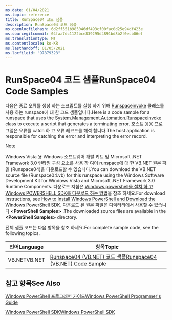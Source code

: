 ```yaml
---
ms.date: 01/04/2021
ms.topic: reference
title: RunSpace04 코드 샘플
description: RunSpace04 코드 샘플
ms.openlocfilehash: 6d2ff551b985046df493cf00fac0d25e94df423e
ms.sourcegitcommit: 04faa7dc1122bce839295d4891bd8b2f0ecb06ef
ms.translationtype: MT
ms.contentlocale: ko-KR
ms.lasthandoff: 01/05/2021
ms.locfileid: "97879323"
---
```

# <a name="runspace04-code-samples"></a><span data-ttu-id="a3434-103">RunSpace04 코드 샘플</span><span class="sxs-lookup"><span data-stu-id="a3434-103">RunSpace04 Code Samples</span></span>

<span data-ttu-id="a3434-104">다음은 종료 오류를 생성 하는 스크립트를 실행 하기 위해 [Runspaceinvoke](/dotnet/api/System.Management.Automation.RunspaceInvoke) 클래스를 사용 하는 runspace에 대 한 코드 샘플입니다.</span><span class="sxs-lookup"><span data-stu-id="a3434-104">Here is a code sample for a runspace that uses the [System.Management.Automation.Runspaceinvoke](/dotnet/api/System.Management.Automation.RunspaceInvoke) class to execute a script that generates a terminating error.</span></span> <span data-ttu-id="a3434-105">호스트 응용 프로그램은 오류를 catch 하 고 오류 레코드를 해석 합니다.</span><span class="sxs-lookup"><span data-stu-id="a3434-105">The host application is responsible for catching the error and interpreting the error record.</span></span>

> [!NOTE]
> <span data-ttu-id="a3434-106">Windows Vista 용 Windows 소프트웨어 개발 키트 및 Microsoft .NET Framework 3.0 런타임 구성 요소를 사용 하 여이 runspace에 대 한 VB.NET 원본 파일 (Runspace04)을 다운로드할 수 있습니다.</span><span class="sxs-lookup"><span data-stu-id="a3434-106">You can download the VB.NET source file (Runspace04.vb) for this runspace using the Windows Software Development Kit for Windows Vista and Microsoft .NET Framework 3.0 Runtime Components.</span></span>
> <span data-ttu-id="a3434-107">다운로드 지침은 [Windows powershell을 설치 하 고 Windows POWERSHELL SDK를 다운로드 하는 방법](/powershell/scripting/developer/installing-the-windows-powershell-sdk)을 참조 하세요.</span><span class="sxs-lookup"><span data-stu-id="a3434-107">For download instructions, see [How to Install Windows PowerShell and Download the Windows PowerShell SDK](/powershell/scripting/developer/installing-the-windows-powershell-sdk).</span></span>
> <span data-ttu-id="a3434-108">다운로드 된 원본 파일은 디렉터리에서 사용할 수 있습니다 **\<PowerShell Samples>** .</span><span class="sxs-lookup"><span data-stu-id="a3434-108">The downloaded source files are available in the **\<PowerShell Samples>** directory.</span></span>

<span data-ttu-id="a3434-109">전체 샘플 코드는 다음 항목을 참조 하세요.</span><span class="sxs-lookup"><span data-stu-id="a3434-109">For complete sample code, see the following topics.</span></span>

|<span data-ttu-id="a3434-110">언어</span><span class="sxs-lookup"><span data-stu-id="a3434-110">Language</span></span>|<span data-ttu-id="a3434-111">항목</span><span class="sxs-lookup"><span data-stu-id="a3434-111">Topic</span></span>|
|--------------|-----------|
|<span data-ttu-id="a3434-112">VB.NET</span><span class="sxs-lookup"><span data-stu-id="a3434-112">VB.NET</span></span>|[<span data-ttu-id="a3434-113">Runspace04 (VB.NET) 코드 샘플</span><span class="sxs-lookup"><span data-stu-id="a3434-113">Runspace04 (VB.NET) Code Sample</span></span>](./runspace04-vb-net-code-sample.md)|

## <a name="see-also"></a><span data-ttu-id="a3434-114">참고 항목</span><span class="sxs-lookup"><span data-stu-id="a3434-114">See Also</span></span>

[<span data-ttu-id="a3434-115">Windows PowerShell 프로그래머 가이드</span><span class="sxs-lookup"><span data-stu-id="a3434-115">Windows PowerShell Programmer's Guide</span></span>](./windows-powershell-programmer-s-guide.md)

[<span data-ttu-id="a3434-116">Windows PowerShell SDK</span><span class="sxs-lookup"><span data-stu-id="a3434-116">Windows PowerShell SDK</span></span>](../windows-powershell-reference.md)
